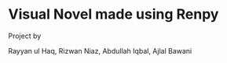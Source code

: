 # Visual Novel made using Renpy

Project by

Rayyan ul Haq,
Rizwan Niaz,
Abdullah Iqbal,
Ajlal Bawani
